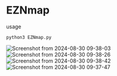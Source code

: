 # EZNmap
usage 

    python3 EZNmap.py
![Screenshot from 2024-08-30 09-38-03](https://github.com/user-attachments/assets/68562c17-29d0-4835-bb2e-939f30a6116a)
![Screenshot from 2024-08-30 09-38-26](https://github.com/user-attachments/assets/b84cbee0-4dd9-4599-a455-e054294ff6d9)
![Screenshot from 2024-08-30 09-38-42](https://github.com/user-attachments/assets/a524ae93-d95b-4ff0-ae2e-cb2e1a151846)
 ![Screenshot from 2024-08-30 09-37-47](https://github.com/user-attachments/assets/bc3ae01c-e000-413e-b511-c5740a65d466)
